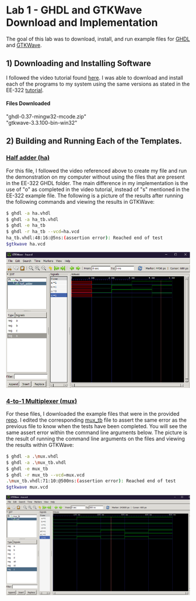 # Lab 1 - GHDL and GTKWave Download and Implementation
The goal of this lab was to download, install, and run example files for [GHDL](https://github.com/ghdl/ghdl) and [GTKWave](https://sourceforge.net/projects/gtkwave/).

## 1) Downloading and Installing Software
I followed the video tutorial found [here](https://www.youtube.com/watch?v=H2GyAIYwZbw).
I was able to download and install each of the programs to my system using the same versions as stated in the EE-322 [tutorial](https://github.com/kevinwlu/dsd/tree/master/ghdl).

#### Files Downloaded
"ghdl-0.37-mingw32-mcode.zip"  
"gtkwave-3.3.100-bin-win32"

## 2) Building and Running Each of the Templates.

### [Half adder (ha)](lab1/ha)
For this file, I followed the video referenced above to create my file and run the demonstration on my computer without using the files that are present in the EE-322 GHDL folder. The main difference in my implementation
is the use of "o" as completed in the video tutorial, instead of "s" mentioned in the EE-322 example file. The following is a picture of the results after running the following commands and viewing the results in GTKWave:  

```sh
$ ghdl -a ha.vhdl
$ ghdl -a ha_tb.vhdl
$ ghdl -e ha_tb
$ ghdl -r ha_tb --vcd=ha.vcd
ha_tb.vhdl:48:16:@5ns:(assertion error): Reached end of test
$gtkwave ha.vcd
```

![ha_pic](lab1/ha/half_adderWaveform.png)

### [4-to-1 Multiplexer (mux)](lab1/mux)
For these files, I downloaded the example files that were in the provided [repo](https://github.com/kevinwlu/dsd/tree/master/ghdl). I edited the corresponding [mux_tb](lab1/mux/mux_tb.vhdl) file to assert the same error 
as the previous file to know when the tests have been completed. You will see the same assert error within the command line arguments below. The picture is the result of running the command line arguments on the 
files and viewing the results within GTKWave:

```sh
$ ghdl -a .\mux.vhdl
$ ghdl -a .\mux_tb.vhdl
$ ghdl -e mux_tb
$ ghdl -r mux_tb --vcd=mux.vcd
.\mux_tb.vhdl:71:10:@500ns:(assertion error): Reached end of test
$gtkwave mux.vcd
```
![mux_pic](lab1/mux/4_to_1_mux.png)

